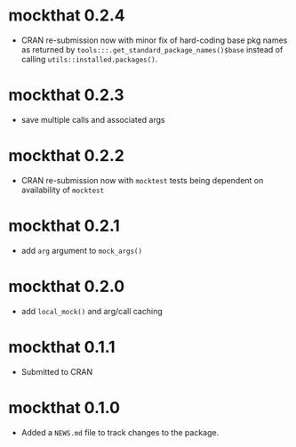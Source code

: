 # mockthat 0.2.4

* CRAN re-submission now with minor fix of hard-coding base pkg names as
  returned by `tools:::.get_standard_package_names()$base` instead of calling
  `utils::installed.packages()`.

# mockthat 0.2.3

* save multiple calls and associated args

# mockthat 0.2.2

* CRAN re-submission now with `mocktest` tests being dependent on
  availability of `mocktest`

# mockthat 0.2.1

* add `arg` argument to `mock_args()`

# mockthat 0.2.0

* add `local_mock()` and arg/call caching

# mockthat 0.1.1

* Submitted to CRAN

# mockthat 0.1.0

* Added a `NEWS.md` file to track changes to the package.
